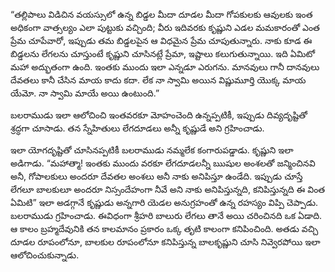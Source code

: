 ﻿“తల్లిపాలు విడిచిన వయస్సులో ఉన్న బిడ్డల మీదా దూడల మీదా గోపకులకు ఆవులకు ఇంత అధికంగా వాత్సల్యం ఎలా పుట్టుకు వచ్చింది; వీరు ఇదివరకు కృష్ణుని ఎడల మమకారంతో ఎంత ప్రేమ చూపేవారో, ఇప్పుడు తమ బిడ్డలపైన ఆ విధమైన ప్రేమ చూపుతున్నారు. నాకు కూడ ఈ బిడ్డలను లేగలను చూస్తుంటే కృష్ణుని చూసినట్లే ప్రేమా, ఇష్టాలు కలుగుతున్నాయి. ఇది ఏమిటో మహా అద్భుతంగా ఉంది. ఇంతకు ముందు ఇలా ఎన్నడూ ఎరుగను. మానవులు గానీ దానవులు దేవతలు కానీ చేసిన మాయ కాదు కదా. లేక నా స్వామి అయిన విష్ణుమూర్తి యొక్క మాయ యేమో. నా స్వామి మాయే అయి ఉంటుంది.” 

బలరాముడు ఇలా ఆలోచించి ఇంతవరకూ మోహంచెంది ఉన్నప్పటికీ, ఇప్పుడు దివ్యదృష్టితో శ్రద్ధగా చూసాడు. తన స్నేహితులు లేగదూడలు అన్నీ కృష్ణుడే అని గ్రహించాడు. 

ఇలా యోగదృష్టితో చూసినప్పటికీ బలరాముడు నమ్మలేక కంగారుపడ్డాడు. కృష్ణుని ఇలా అడిగాడు. “మహాత్మా! ఇంతకు ముందు వరకూ లేగదూడలన్నీ ఋషుల అంశలతో జన్మించినవి అనీ, గోపాలకులు అందరూ దేవతల అంశలు అనీ నాకు అనిపిస్తూ ఉండేది. ఇప్పుడు చూస్తే లేగలూ బాలకులూ అందరూ నిస్సందేహంగా నీవే అని నాకు అనిపిస్తున్నది, కనిపిస్తున్నది ఈ వింత ఏమిటి” ఇలా అడగ్గానే కృష్ణుడు అన్నగారి యెడల అనుగ్రహంతో ఉన్న రహస్యం విప్పి చెప్పాడు. బలరాముడు గ్రహించాడు. ఈవిధంగా శ్రీహరి బాలురు లేగలు తానే అయి చరించినది ఒక ఏడాది. ఆ కాలం బ్రహ్మదేవునికి తన కాలమానం ప్రకారం ఒక్క తృటి కాలంగా కనిపించింది. అతడు వచ్చి దూడల రూపంలోనూ, బాలకుల రూపంలోనూ కనిపిస్తున్న బాలకృష్ణుని చూసి నివ్వెరపోయి ఇలా ఆలోచించుకున్నాడు. 


